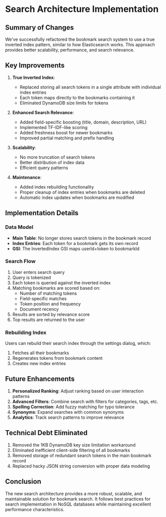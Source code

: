 # Search Architecture Implementation

## Summary of Changes

We've successfully refactored the bookmark search system to use a true inverted index pattern, similar to how Elasticsearch works. This approach provides better scalability, performance, and search relevance.

## Key Improvements

1. **True Inverted Index**:

   - Replaced storing all search tokens in a single attribute with individual index entries
   - Each token maps directly to the bookmarks containing it
   - Eliminated DynamoDB size limits for tokens

2. **Enhanced Search Relevance**:

   - Added field-specific boosting (title, domain, description, URL)
   - Implemented TF-IDF-like scoring
   - Added freshness boost for newer bookmarks
   - Improved partial matching and prefix handling

3. **Scalability**:

   - No more truncation of search tokens
   - Better distribution of index data
   - Efficient query patterns

4. **Maintenance**:
   - Added index rebuilding functionality
   - Proper cleanup of index entries when bookmarks are deleted
   - Automatic index updates when bookmarks are modified

## Implementation Details

### Data Model

- **Main Table**: No longer stores search tokens in the bookmark record
- **Index Entries**: Each token for a bookmark gets its own record
- **GSI**: The InvertedIndex GSI maps userId+token to bookmarkId

### Search Flow

1. User enters search query
2. Query is tokenized
3. Each token is queried against the inverted index
4. Matching bookmarks are scored based on:
   - Number of matching tokens
   - Field-specific matches
   - Token position and frequency
   - Document recency
5. Results are sorted by relevance score
6. Top results are returned to the user

### Rebuilding Index

Users can rebuild their search index through the settings dialog, which:

1. Fetches all their bookmarks
2. Regenerates tokens from bookmark content
3. Creates new index entries

## Future Enhancements

1. **Personalized Ranking**: Adjust ranking based on user interaction patterns
2. **Advanced Filters**: Combine search with filters for categories, tags, etc.
3. **Spelling Correction**: Add fuzzy matching for typo tolerance
4. **Synonyms**: Expand searches with common synonyms
5. **Analytics**: Track search patterns to improve relevance

## Technical Debt Eliminated

1. Removed the 1KB DynamoDB key size limitation workaround
2. Eliminated inefficient client-side filtering of all bookmarks
3. Removed storage of redundant search tokens in the main bookmark record
4. Replaced hacky JSON string conversion with proper data modeling

## Conclusion

The new search architecture provides a more robust, scalable, and maintainable solution for bookmark search. It follows best practices for search implementation in NoSQL databases while maintaining excellent performance characteristics.
